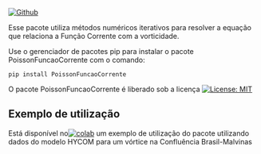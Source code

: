 [![Github](https://img.shields.io/badge/GitHub-100000?style=for-the-badge&logo=github&logoColor=white)](https://github.com/LSalimene/PoissonFuncaoCorrente)

Esse pacote utiliza métodos numéricos iterativos para resolver a equação que relaciona a Função Corrente com a vorticidade. 

Use o gerenciador de pacotes pip para instalar o pacote PoissonFuncaoCorrente com o comando:
```
pip install PoissonFuncaoCorrente
```
O pacote PoissonFuncaoCorrente é liberado sob a licença [![License: MIT](https://img.shields.io/badge/License-MIT-yellow.svg)](https://opensource.org/licenses/MIT)

## Exemplo de utilização
Está disponível no[![colab](https://img.shields.io/badge/Colab-F9AB00?style=for-the-badge&logo=googlecolab&color=525252)](https://colab.research.google.com/drive/1aKwpPa5s5m_UGB6XSI8iUpK37SoSeyBt?usp=sharing) um exemplo de utilização do pacote utilizando dados do modelo HYCOM para um vórtice na Confluência Brasil-Malvinas
